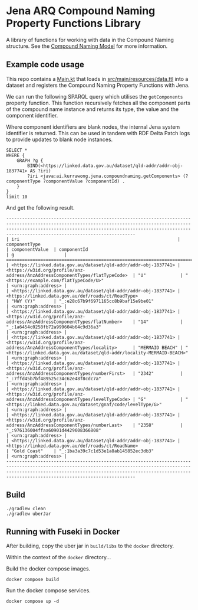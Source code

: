 # Jena ARQ Compound Naming Property Functions Library

A library of functions for working with data in the Compound Naming structure. See the [Compound Naming Model](https://agldwg.github.io/compound-naming-model/model.html) for more information.

## Example code usage

This repo contains a [Main.kt](src/main/kotlin/Main.kt) that loads in [src/main/resources/data.ttl](src/main/resources/data.ttl) into a dataset and registers the Compound Naming Property Functions with Jena.

We can run the following SPARQL query which utilises the `getComponents` property function. This function recursively fetches all the component parts of the compound name instance and returns its type, the value and the component identifier.

Where component identifiers are blank nodes, the internal Jena system identifier is returned. This can be used in tandem with RDF Delta Patch logs to provide updates to blank node instances.

```sparql
SELECT *
WHERE {
    GRAPH ?g {
        BIND(<https://linked.data.gov.au/dataset/qld-addr/addr-obj-1837741> AS ?iri)
        ?iri <java:ai.kurrawong.jena.compoundnaming.getComponents> (?componentType ?componentValue ?componentId) .
    }
}
limit 10
```

And get the following result.

```
-------------------------------------------------------------------------------------------------------------------------------------------------------------------------------------------------------------------------------------------------------------------
| iri                                                            | componentType                                                                 | componentValue  | componentId                                                            | g                   |
===================================================================================================================================================================================================================================================================
| <https://linked.data.gov.au/dataset/qld-addr/addr-obj-1837741> | <https://w3id.org/profile/anz-address/AnzAddressComponentTypes/flatTypeCode>  | "U"             | "<https://example.com/flatTypeCode/U>"                                 | <urn:graph:address> |
| <https://linked.data.gov.au/dataset/qld-addr/addr-obj-1837741> | <https://linked.data.gov.au/def/roads/ct/RoadType>                            | "HWY (Y)"       | "_:e28c67b9f6971165cc8b9baf15e9be01"                                   | <urn:graph:address> |
| <https://linked.data.gov.au/dataset/qld-addr/addr-obj-1837741> | <https://w3id.org/profile/anz-address/AnzAddressComponentTypes/flatNumber>    | "14"            | "_:1a6454c0258fb72a999604b64c9d36a3"                                   | <urn:graph:address> |
| <https://linked.data.gov.au/dataset/qld-addr/addr-obj-1837741> | <https://w3id.org/profile/anz-address/AnzAddressComponentTypes/locality>      | "MERMAID BEACH" | "<https://linked.data.gov.au/dataset/qld-addr/locality-MERMAID-BEACH>" | <urn:graph:address> |
| <https://linked.data.gov.au/dataset/qld-addr/addr-obj-1837741> | <https://w3id.org/profile/anz-address/AnzAddressComponentTypes/numberFirst>   | "2342"          | "_:7ffd45b7bf489525c34c62e48f8cdc7a"                                   | <urn:graph:address> |
| <https://linked.data.gov.au/dataset/qld-addr/addr-obj-1837741> | <https://w3id.org/profile/anz-address/AnzAddressComponentTypes/levelTypeCode> | "G"             | "<https://linked.data.gov.au/dataset/gnaf/code/levelType/G>"           | <urn:graph:address> |
| <https://linked.data.gov.au/dataset/qld-addr/addr-obj-1837741> | <https://w3id.org/profile/anz-address/AnzAddressComponentTypes/numberLast>    | "2358"          | "_:976136004ffaa60901d4429608366808"                                   | <urn:graph:address> |
| <https://linked.data.gov.au/dataset/qld-addr/addr-obj-1837741> | <https://linked.data.gov.au/def/roads/ct/RoadName>                            | "Gold Coast"    | "_:1ba3a39c7c1d53e1a8ab145852ec3db3"                                   | <urn:graph:address> |
-------------------------------------------------------------------------------------------------------------------------------------------------------------------------------------------------------------------------------------------------------------------
```

## Build

```shell
./gradlew clean
./gradlew uberJar
```

## Running with Fuseki in Docker

After building, copy the uber jar in `build/libs` to the `docker` directory.

Within the context of the `docker` directory...

Build the docker compose images.

```shell
docker compose build
```

Run the docker compose services.

```shell
docker compose up -d
```
